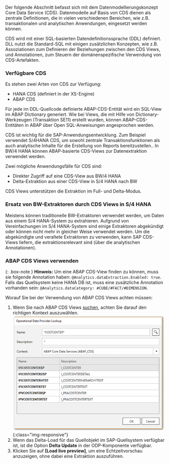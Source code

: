 
Der folgende Abschnitt befasst sich mit dem Datenmodellierungskonzept Core Data Service (CDS). 
Datenmodelle auf Basis von CDS dienen als zentrale Definitionen, die in vielen verschiedenen Bereichen, wie z.B. transaktionalen und analytischen Anwendungen, eingesetzt werden können.  

CDS wird mit einer SQL-basierten Datendefinitionssprache (DDL) definiert. 
DLL nutzt die Standard-SQL mit einigen zusätzlichen Konzepten, wie z.B. Assoziationen zum Definieren der Beziehungen zwischen den CDS Views, und Annotationen, zum Steuern der domänenspezifische Verwendung von CDS-Artefakten. 

### Verfügbare CDS
Es stehen zwei Arten von CDS zur Verfügung:
- HANA CDS (definiert in der XS-Engine) 
- ABAP CDS

Für jede im DDL-Quellcode definierte ABAP-CDS-Entität wird ein SQL-View im ABAP Dictionary generiert. 
Wie bei Views, die mit Hilfe von Dictionary-Werkzeugen (Transaktion SE11) erstellt wurden, können ABAP-CDS-Entitäten in ABAP über Open SQL-Anweisungen angesprochen werden. 

CDS ist wichtig für die SAP-Anwendungsentwicklung. Zum Beispiel verwendet S/4HANA CDS, um sowohl zentrale Transaktionsfunktionen als auch analytische Inhalte für die Erstellung von Reports bereitzustellen.. 
In BW/4 HANA können ABAP-basierte CDS-Views zur Datenextraktion verwendet werden.  

Zwei mögliche Anwendungsfälle für CDS sind:
- Direkter Zugriff auf eine CDS-View aus BW/4 HANA 
- Delta-Extraktion aus einer CDS-View in S/4 HANA nach BW

CDS Views unterstützen die Extraktion im Full- und Delta-Modus. 

### Ersatz von BW-Extraktoren durch CDS Views in S/4 HANA
Meistens können traditionelle BW-Extraktoren verwendet werden, um Daten aus einem S/4 HANA-System zu extrahieren. 
Aufgrund von Vereinfachungen im S/4 HANA-System sind einige Extraktoren abgekündigt oder können nicht mehr in gleicher Weise verwendet werden. 
Um die abgekündigte und veraltete Extraktoren zu verwenden, kann SAP CDS-Views liefern, die extraktionsrelevant sind (über die analytischen Annotationen).

### ABAP CDS Views verwenden 

{: .box-note }
**Hinweis:** Um eine ABAP CDS-View finden zu können, muss sie folgende Annotation haben: ```@Analytics.dataExtraction.Enabled: true```. Falls das Quellsystem keine HANA DB ist, muss eine zusätzliche Annotation vorhanden sein: ```@Analytics.dataCategory: #CUBE/#FACT/#DIMENSION```.

Worauf Sie bei der Verwendung von ABAP CDS Views achten müssen: 
1. Wenn Sie nach ABAP CDS Views [suchen](./odp-define#ein-objekt-data-object-suchen), achten Sie darauf den richtigen Kontext auszuwählen. 
![ODP ABAP CDS View](/img/content/odp/odp-component-cds-costcenter-01.png){:class="img-responsive"}
2. Wenn das Delta-Load für das Quellobjekt im SAP-Quellsystem verfügbar ist, ist die Option **Delta Update** in der ODP-Komponente verfügbar. 
3. Klicken Sie auf **[Load live preview]**, um eine Echtzeitvorschau anzuzeigen, ohne dabei eine Extraktion auszuführen.